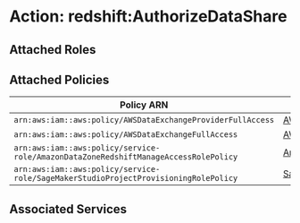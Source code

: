 # Action: redshift:AuthorizeDataShare

## Attached Roles

## Attached Policies

| Policy ARN | Policy Name |
|------------|-------------|
| `arn:aws:iam::aws:policy/AWSDataExchangeProviderFullAccess` | [AWSDataExchangeProviderFullAccess](../policies.md#awsdataexchangeproviderfullaccess) |
| `arn:aws:iam::aws:policy/AWSDataExchangeFullAccess` | [AWSDataExchangeFullAccess](../policies.md#awsdataexchangefullaccess) |
| `arn:aws:iam::aws:policy/service-role/AmazonDataZoneRedshiftManageAccessRolePolicy` | [AmazonDataZoneRedshiftManageAccessRolePolicy](../policies.md#amazondatazoneredshiftmanageaccessrolepolicy) |
| `arn:aws:iam::aws:policy/service-role/SageMakerStudioProjectProvisioningRolePolicy` | [SageMakerStudioProjectProvisioningRolePolicy](../policies.md#sagemakerstudioprojectprovisioningrolepolicy) |

## Associated Services

